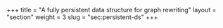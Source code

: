 +++
title = "A fully persistent data structure for graph rewriting"
layout = "section"
weight = 3
slug = "sec:persistent-ds"
+++
